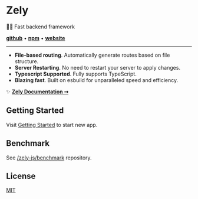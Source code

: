 # Zely

👀✨ Fast backend framework

[**github**](https://github.com/zely-js/zely) • [**npm**](https://npmjs.com/package/zely) • [**website**](https://zely.vercel.app/)

---

- **File-based routing**. Automatically generate routes based on file structure.
- **Server Restarting**. No need to restart your server to apply changes.
- **Typescript Supported**. Fully supports TypeScript.
- **Blazing fast**. Built on esbuild for unparalleled speed and efficiency.

✨ [**Zely Documentation ➞**](https://zely.vercel.app)

## Getting Started

Visit [Getting Started](https://zely.vercel.app/docs/getting-started) to start new app.

## Benchmark

See [/zely-js/benchmark](https://github.com/zely-js/benchmark?tab=readme-ov-file#benchmarks) repository.

## License

[MIT](/LICENSE)
